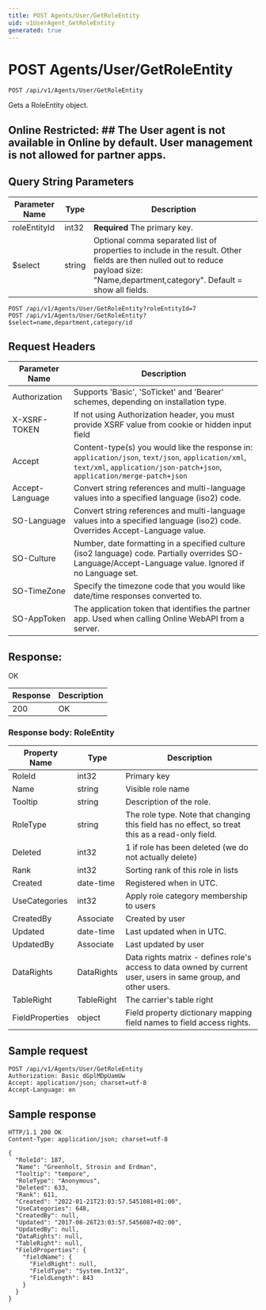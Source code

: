 ```yaml
---
title: POST Agents/User/GetRoleEntity
uid: v1UserAgent_GetRoleEntity
generated: true
---
```


# POST Agents/User/GetRoleEntity

```http
POST /api/v1/Agents/User/GetRoleEntity
```

Gets a RoleEntity object.


## Online Restricted: ## The User agent is not available in Online by default. User management is not allowed for partner apps.






## Query String Parameters

| Parameter Name | Type |  Description |
|----------------|------|--------------|
| roleEntityId | int32 | **Required** The primary key. |
| $select | string |  Optional comma separated list of properties to include in the result. Other fields are then nulled out to reduce payload size: "Name,department,category". Default = show all fields. |

```http
POST /api/v1/Agents/User/GetRoleEntity?roleEntityId=7
POST /api/v1/Agents/User/GetRoleEntity?$select=name,department,category/id
```


## Request Headers

| Parameter Name | Description |
|----------------|-------------|
| Authorization  | Supports 'Basic', 'SoTicket' and 'Bearer' schemes, depending on installation type. |
| X-XSRF-TOKEN   | If not using Authorization header, you must provide XSRF value from cookie or hidden input field |
| Accept         | Content-type(s) you would like the response in: `application/json`, `text/json`, `application/xml`, `text/xml`, `application/json-patch+json`, `application/merge-patch+json` |
| Accept-Language | Convert string references and multi-language values into a specified language (iso2) code. |
| SO-Language | Convert string references and multi-language values into a specified language (iso2) code. Overrides Accept-Language value. |
| SO-Culture | Number, date formatting in a specified culture (iso2 language) code. Partially overrides SO-Language/Accept-Language value. Ignored if no Language set. |
| SO-TimeZone | Specify the timezone code that you would like date/time responses converted to. |
| SO-AppToken | The application token that identifies the partner app. Used when calling Online WebAPI from a server. |


## Response:

OK

| Response | Description |
|----------------|-------------|
| 200 | OK |

### Response body: RoleEntity

| Property Name | Type |  Description |
|----------------|------|--------------|
| RoleId | int32 | Primary key |
| Name | string | Visible role name |
| Tooltip | string | Description of the role. |
| RoleType | string | The role type. Note that changing this field has no effect, so treat this as a read-only field. |
| Deleted | int32 | 1 if role has been deleted (we do not actually delete) |
| Rank | int32 | Sorting rank of this role in lists |
| Created | date-time | Registered when  in UTC. |
| UseCategories | int32 | Apply role category membership to users |
| CreatedBy | Associate | Created by user |
| Updated | date-time | Last updated when  in UTC. |
| UpdatedBy | Associate | Last updated by user |
| DataRights | DataRights | Data rights matrix - defines role's access to data owned by current user, users in same group, and other users. |
| TableRight | TableRight | The carrier's table right |
| FieldProperties | object | Field property dictionary mapping field names to field access rights. |

## Sample request

```http!
POST /api/v1/Agents/User/GetRoleEntity
Authorization: Basic dGplMDpUamUw
Accept: application/json; charset=utf-8
Accept-Language: en
```

## Sample response

```http_
HTTP/1.1 200 OK
Content-Type: application/json; charset=utf-8

{
  "RoleId": 187,
  "Name": "Greenholt, Strosin and Erdman",
  "Tooltip": "tempore",
  "RoleType": "Anonymous",
  "Deleted": 633,
  "Rank": 611,
  "Created": "2022-01-21T23:03:57.5451081+01:00",
  "UseCategories": 648,
  "CreatedBy": null,
  "Updated": "2017-08-26T23:03:57.5456087+02:00",
  "UpdatedBy": null,
  "DataRights": null,
  "TableRight": null,
  "FieldProperties": {
    "fieldName": {
      "FieldRight": null,
      "FieldType": "System.Int32",
      "FieldLength": 843
    }
  }
}
```